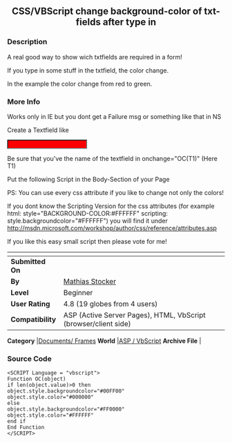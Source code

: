 ﻿<div align="center">

## CSS/VBScript change background\-color of txt\-fields after type in


</div>

### Description

A real good way to show wich txtfields are required in a form!

If you type in some stuff in the txtfield, the color change.

In the example the color change from red to green.
 
### More Info
 
Works only in IE but you dont get a Failure msg or something like that in NS

Create a Textfield like

<input type="text" style="background-color:#FF0000;color:#FFFFFF" onchange="OC(T1)" name="T1" size="20">

Be sure that you've the name of the textfield in  onchange="OC(T1)"  (Here T1)

Put the following Script in the Body-Section of your Page

>>>>>>>>>>

PS: You can use every css attribute if you like to change not only the colors!

If you dont know the Scripting Version for the css attributes (for example html: style="BACKGROUND-COLOR:#FFFFFF" scripting: style.backgroundcolor="#FFFFFF") you will find it under http://msdn.microsoft.com/workshop/author/css/reference/attributes.asp

If you like this easy small script then please vote for me!


<span>             |<span>
---                |---
**Submitted On**   |
**By**             |[Mathias Stocker](https://github.com/Planet-Source-Code/PSCIndex/blob/master/ByAuthor/mathias-stocker.md)
**Level**          |Beginner
**User Rating**    |4.8 (19 globes from 4 users)
**Compatibility**  |ASP \(Active Server Pages\), HTML, VbScript \(browser/client side\)

**Category**       |[Documents/ Frames](https://github.com/Planet-Source-Code/PSCIndex/blob/master/ByCategory/documents-frames__4-27.md)
**World**          |[ASP / VbScript](https://github.com/Planet-Source-Code/PSCIndex/blob/master/ByWorld/asp-vbscript.md)
**Archive File**   |[](https://github.com/Planet-Source-Code/mathias-stocker-css-vbscript-change-background-color-of-txt-fields-after-type-in__4-6546/archive/master.zip)





### Source Code

```
<SCRIPT Language = "vbscript">
Function OC(object)
if len(object.value)>0 then
object.style.backgroundcolor="#00FF00"
object.style.color="#000000"
else
object.style.backgroundcolor="#FF0000"
object.style.color="#FFFFFF"
end if
End Function
</SCRIPT>
```


